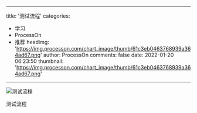 
---
title: '测试流程'
categories: 
 - 学习
 - ProcessOn
 - 推荐
headimg: 'https://img.processon.com/chart_image/thumb/61c3eb0463768939a364ad67.png'
author: ProcessOn
comments: false
date: 2022-01-20 06:23:50
thumbnail: 'https://img.processon.com/chart_image/thumb/61c3eb0463768939a364ad67.png'
---

<div>   
<img class="thumb" alt="测试流程" src="https://img.processon.com/chart_image/thumb/61c3eb0463768939a364ad67.png" referrerpolicy="no-referrer">
<p>测试流程</p>  
</div>
            